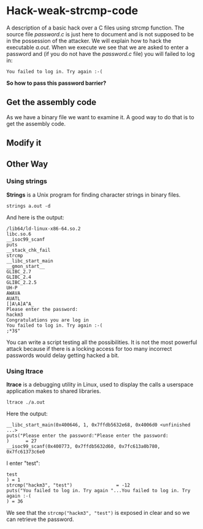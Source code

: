 # Hack-weak-strcmp-code
A description of a basic hack over a C files using strcmp function. The source file *password.c*  is just here to document and is not supposed to be in the possession of the attacker. We will explain how to hack the executable *a.out*. When we execute we see that we are asked to enter a password and (if you do not have the *password.c* file) you will failed to log in:

    You failed to log in. Try again :-(

**So how to pass this password barrier?**

## Get the assembly code
As we have a binary file we want to examine it. A good way to do that is to get the assembly code.

## Modify it

## Other Way
### Using strings
**Strings** is a Unix program for finding character strings in binary files.

    strings a.out -d
And here is the output:

    /lib64/ld-linux-x86-64.so.2
    libc.so.6
    __isoc99_scanf
    puts
    __stack_chk_fail
    strcmp
    __libc_start_main
    __gmon_start__
    GLIBC_2.7
    GLIBC_2.4
    GLIBC_2.2.5
    UH-P
    AWAVA
    AUATL
    []A\A]A^A_
    Please enter the password:
    hackm3
    Congratulations you are log in
    You failed to log in. Try again :-(
    ;*3$"
You can write a script testing all the possibilities. It is not the most powerful attack because if there is a locking access for too many incorrect passwords would delay getting hacked a bit.

### Using ltrace
**ltrace** is a debugging utility in Linux, used to display the calls a userspace application makes to shared libraries.

    ltrace ./a.out 
Here the output:

    __libc_start_main(0x400646, 1, 0x7ffdb5632e68, 0x4006d0 <unfinished ...>
    puts("Please enter the password:"Please enter the password:
    )      = 27
    __isoc99_scanf(0x400773, 0x7ffdb5632d60, 0x7fc613a0b780, 0x7fc61373c6e0
I enter "test":

    test
    ) = 1
    strcmp("hackm3", "test")                = -12
    puts("You failed to log in. Try again "...You failed to log in. Try again :-(
    ) = 36

We see that the `strcmp("hackm3", "test")` is exposed in clear and so we can retrieve the password.
